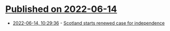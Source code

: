 # [Published on 2022-06-14](index.md)

* [2022-06-14, 10:29:36](https://news.ycombinator.com/item?id=31736919) - [Scotland starts renewed case for independence](https://www.gov.scot/publications/independence-modern-world-wealthier-happier-fairer-not-scotland/)
